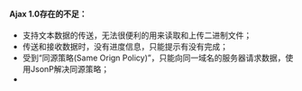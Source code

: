 #### Ajax 1.0存在的不足：
* 支持文本数据的传送，无法很便利的用来读取和上传二进制文件；
* 传送和接收数据时，没有进度信息，只能提示有没有完成；
* 受到“同源策略(Same Orign Policy)”，只能向同一域名的服务器请求数据，使用JsonP解决同源策略；
* <script><iframe><img><link>不受同源策略影响。
#### Ajax 2.0：
* 使用FormData对象来管理表单数据；
* 支持文件上传；
* 支持跨域请求；
* 可以获得数据传输的进度信息；
* 不兼容低版本浏览器。
#### FormData主要用于处理上传文件，form表单上传文件的编码方式是multipart/form-data
<!--<form action="" enctype="multipart/form-data"></form>-->
#### FormData的基本方法：
* set(key, value)增加数据会覆盖；
* append(key, value)追加数据不会覆盖,允许相同的key；
* delete(key)删除指定key的value,保留key；
* get(key)获取指定key的value,如果存在多个value，则获取value[0]；
* getAll(key)获取指定key的全部value，是个数组。
#### 机器之间使用Buffer传递数据，Buffer是缓冲区，操作二进制数据流。
#### concat()方法用于连接两个或多个数组。
#### post相比get安全性更高，数据容量更大。
#### post方法是分段传送数据,提高容错性，避免数据传输阻塞。
#### koa基于promise(),express基于callback()。
#### koa版本区别：
* 1 处理回调使用generator；
* 2 处理回调使用generator(报错)和async/await；
* 3 处理回调使用async/await；</br>
解决了异步同步化的问题。
#### package:
* koa-better-body:解析FormData数据；
* koa-convert:将generator函数转化为promise对象。
#### 跨域问题是由`域名、端口号、协议`不同引起的。
#### 当浏览器拿到数据但不返回时，程序报错：
<code>Access to XMLHttpRequest at 'http://localhost:2019/upload' from origin 'null' has been blocked by CORS policy: No 'Access-Control-Allow-Origin' header is present on the requested resource.</code>
是存在跨域问题，需要在请求头加入Access-Control-Allow-Origin:'[域名]'，*为域名通配符，在实际编程中使用不安全。

